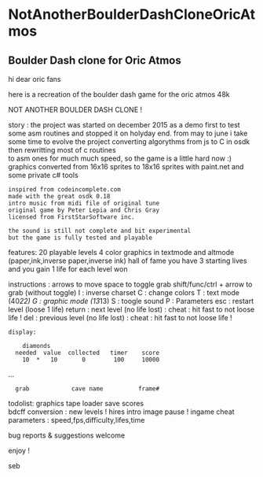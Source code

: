 # NotAnotherBoulderDashCloneOricAtmos
Boulder Dash clone for Oric Atmos
--------------------------------------
hi dear oric fans

here is a recreation of the boulder dash game for the oric atmos 48k

NOT ANOTHER BOULDER DASH CLONE !

story :
	the project was started on december 2015 as a demo first to test some 
	asm routines and stopped it on holyday end.
	from may to june i take some time to evolve the project
	converting algorythms from js to C in osdk then rewritting most of c routines  
	to asm ones for much much speed, so the game is a little hard now :)
	graphics converted from 16x16 sprites to 18x16 sprites
	with paint.net and some private c# tools 
	
	inspired from codeincomplete.com
	made with the great osdk 0.18
	intro music from midi file of original tune
	original game by Peter Lepia and Chris Gray
	licensed from FirstStarSoftware inc.

	the sound is still not complete and bit experimental
	but the game is fully tested and playable 

features:
	20 playable levels
	4 color graphics in textmode and altmode (paper,ink,inverse paper,inverse ink)
	hall of fame 
	you have 3 starting lives
	and you gain 1 life for each level won
  

instructions :
	arrows to move
	space to toggle grab
	shift/func/ctrl + arrow to grab (without toggle)
	I : inverse charset
	C : change colors
	T : text mode (40*22)
	G : graphic mode (13*13)
	S : toogle sound
	P : Parameters
	esc : restart level (loose 1 life)
	return : next level (no life lost) : cheat : hit fast to not loose life !
	del : previous level (no life lost) : cheat : hit fast to not loose life !

	display:

		diamonds  
	  needed  value  collected   timer    score
		10	*	10	     0	      100     10000

...


	  grab            cave name		     frame#


todolist:
	graphics
	tape loader
	save scores  
	bdcff conversion : new levels !
	hires intro image
	pause !
	ingame cheat parameters : speed,fps,difficulty,lifes,time  
	
bug reports & suggestions welcome

enjoy !

seb 

